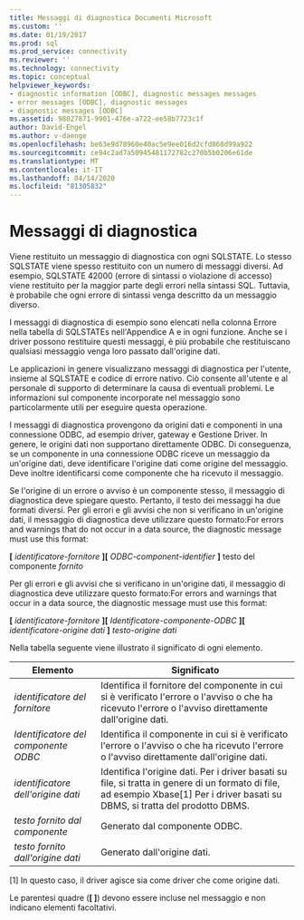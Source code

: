 ```yaml
---
title: Messaggi di diagnostica Documenti Microsoft
ms.custom: ''
ms.date: 01/19/2017
ms.prod: sql
ms.prod_service: connectivity
ms.reviewer: ''
ms.technology: connectivity
ms.topic: conceptual
helpviewer_keywords:
- diagnostic information [ODBC], diagnostic messages messages
- error messages [ODBC], diagnostic messages
- diagnostic messages [ODBC]
ms.assetid: 98027871-9901-476e-a722-ee58b7723c1f
author: David-Engel
ms.author: v-daenge
ms.openlocfilehash: be63e9d78960e40ac5e9ee016d2cfd868d99a922
ms.sourcegitcommit: ce94c2ad7a50945481172782c270b5b0206e61de
ms.translationtype: MT
ms.contentlocale: it-IT
ms.lasthandoff: 04/14/2020
ms.locfileid: "81305832"
---
```

# <a name="diagnostic-messages"></a>Messaggi di diagnostica
Viene restituito un messaggio di diagnostica con ogni SQLSTATE. Lo stesso SQLSTATE viene spesso restituito con un numero di messaggi diversi. Ad esempio, SQLSTATE 42000 (errore di sintassi o violazione di accesso) viene restituito per la maggior parte degli errori nella sintassi SQL. Tuttavia, è probabile che ogni errore di sintassi venga descritto da un messaggio diverso.  
  
 I messaggi di diagnostica di esempio sono elencati nella colonna Errore nella tabella di SQLSTATEs nell'Appendice A e in ogni funzione. Anche se i driver possono restituire questi messaggi, è più probabile che restituiscano qualsiasi messaggio venga loro passato dall'origine dati.  
  
 Le applicazioni in genere visualizzano messaggi di diagnostica per l'utente, insieme al SQLSTATE e codice di errore nativo. Ciò consente all'utente e al personale di supporto di determinare la causa di eventuali problemi. Le informazioni sul componente incorporate nel messaggio sono particolarmente utili per eseguire questa operazione.  
  
 I messaggi di diagnostica provengono da origini dati e componenti in una connessione ODBC, ad esempio driver, gateway e Gestione Driver. In genere, le origini dati non supportano direttamente ODBC. Di conseguenza, se un componente in una connessione ODBC riceve un messaggio da un'origine dati, deve identificare l'origine dati come origine del messaggio. Deve inoltre identificarsi come componente che ha ricevuto il messaggio.  
  
 Se l'origine di un errore o avviso è un componente stesso, il messaggio di diagnostica deve spiegare questo. Pertanto, il testo dei messaggi ha due formati diversi. Per gli errori e gli avvisi che non si verificano in un'origine dati, il messaggio di diagnostica deve utilizzare questo formato:For errors and warnings that do not occur in a data source, the diagnostic message must use this format:  
  
 **[** *identificatore-fornitore* **][** *ODBC-component-identifier* **]** testo del componente *fornito*  
  
 Per gli errori e gli avvisi che si verificano in un'origine dati, il messaggio di diagnostica deve utilizzare questo formato:For errors and warnings that occur in a data source, the diagnostic message must use this format:  
  
 **[** *identificatore-fornitore* **][** *Identificatore-componente-ODBC* **][** *identificatore-origine dati* **]** *testo-origine dati*  
  
 Nella tabella seguente viene illustrato il significato di ogni elemento.  
  
|Elemento|Significato|  
|-------------|-------------|  
|*identificatore del fornitore*|Identifica il fornitore del componente in cui si è verificato l'errore o l'avviso o che ha ricevuto l'errore o l'avviso direttamente dall'origine dati.|  
|*Identificatore del componente ODBC*|Identifica il componente in cui si è verificato l'errore o l'avviso o che ha ricevuto l'errore o l'avviso direttamente dall'origine dati.|  
|*identificatore dell'origine dati*|Identifica l'origine dati. Per i driver basati su file, si tratta in genere di un formato di file, ad esempio Xbase[1] Per i driver basati su DBMS, si tratta del prodotto DBMS.|  
|*testo fornito dal componente*|Generato dal componente ODBC.|  
|*testo fornito dall'origine dati*|Generato dall'origine dati.|  
  
 [1] In questo caso, il driver agisce sia come driver che come origine dati.  
  
 Le parentesi quadre (**[ ]**) devono essere incluse nel messaggio e non indicano elementi facoltativi.
